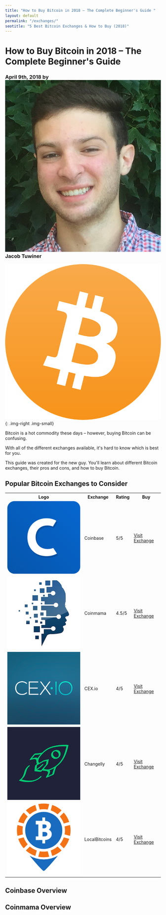 ```yaml
---
title: "How to Buy Bitcoin in 2018 – The Complete Beginner's Guide "
layout: default
permalink: "/exchanges/"
seotitle: "5 Best Bitcoin Exchanges & How to Buy (2018)"
---
```


# How to Buy Bitcoin in 2018 – The Complete Beginner's Guide 

<h3 class="page-subtitle">
	April 9th, 2018 by 
	<img src="/img/profile/close.jpg" class="circle" alt="Headshot">
	Jacob Tuwiner
</h3>

![Bitcoin Logo](/img/bitcoin-logo.png){: .img-right .img-small}

Bitcoin is a hot commodity these days – however, buying Bitcoin can be confusing. 

With all of the different exchanges available, it's hard to know which is best for you. 

This guide was created for the new guy. You'll learn about different Bitcoin exchanges, their pros and cons, and how to buy Bitcoin. 

## Popular Bitcoin Exchanges to Consider 

<table class="basic-table">
	<tr>
		<th>Logo</th>
		<th>Exchange</th>
		<th>Rating</th>
		<th>Buy</th>
	</tr>
	<tr>
		<td><a target="_blank" href="https://www.coinbase.com/join/5967ac4be42b2d0260de144b"><img alt="coinbase logo" class="table-image" src="/img/exchange/coinbase/logo.png" /></a></td>
		<td>Coinbase</td>
		<td>5/5</td>
		<td><a target="_blank" class="big-button" href="https://www.coinbase.com/join/5967ac4be42b2d0260de144b">Visit Exchange</a></td>
	</tr>
	<tr>
		<td><a target="_blank" href="https://www.coinmama.com/?ref=coin-cohort"><img alt="coinmama logo" class="table-image" src="/img/exchange/coinmama/logo.png" /></a></td>
		<td>Coinmama</td>
		<td>4.5/5</td>
		<td><a target="_blank" class="big-button" href="https://www.coinmama.com/?ref=coin-cohort">Visit Exchange</a></td>
	</tr>
	<tr>
		<td><a target="_blank" href="https://cex.io/r/0/up119618739/0/"><img alt="cex.io" class="table-image" src="/img/exchange/cex-io/logo.png" /></a></td>
		<td>CEX.io</td>
		<td>4/5</td>
		<td><a target="_blank" class="big-button" href="https://cex.io/r/0/up119618739/0/">Visit Exchange</a></td>
	</tr>
	<tr>
		<td><a target="_blank" href="https://changelly.com/?ref_id=1065f28fb00d"><img alt="changelly logo" class="table-image" src="/img/exchange/changelly/logo.jpg" /></a></td>
		<td>Changelly</td>
		<td>4/5</td>
		<td><a target="_blank" class="big-button" href="https://changelly.com/?ref_id=1065f28fb00d">Visit Exchange</a></td>
	</tr>
	<tr>
		<td><a target="_blank" href="https://localbitcoins.com/?ch=qt5x"><img alt="local-bitcoins" class="table-image" src="/img/exchange/local-bitcoins/logo.png" /></a></td>
		<td>LocalBitcoins</td>
		<td>4/5</td>
		<td><a class="big-button" target="_blank" href="https://localbitcoins.com/?ch=qt5x">Visit Exchange</a></td>
	</tr>
</table>

## Coinbase Overview 



## Coinmama Overview 